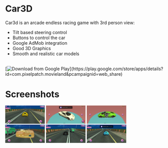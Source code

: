 # Car3D
Car3d is an arcade endless racing game with 3rd person view:
- Tilt based steering control
- Buttons to control the car
- Google AdMob integration
- Good 3D Graphics
- Smooth and realistic car models
<br/>
[<img src="https://play.google.com/intl/en_us/badges/images/generic/en_badge_web_generic.png"
      alt="Download from Google Play"
      height="80">](https://play.google.com/store/apps/details?id=com.pixelpatch.movieland&pcampaignid=web_share) 
<br/>

# Screenshots
<img src="Textures/img_1.png" width = "25%">   <img src="Textures/img_2.png" width = "25%">    <img src="Textures/img_3.png" width ="25%"> <img src="Textures/Img_4.png" width = "25%">    <img src="Textures/img_5.png" width = "25%">   <img src="Textures/img_6.png" width ="25%">

